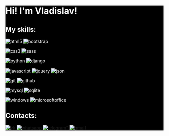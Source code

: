 <div style="background-color: #000000; color: #ffffff;" align="left">
    <h1>Hi! I'm Vladislav!</h1>
    <div id="skills">
      <h2>My skills:</h2>
      <p><img src="https://img.shields.io/badge/HTML5-e34f26?logo=html5&logoColor=ffffff&style=for-the-badge" alt="html5">
      <img src="https://img.shields.io/badge/bootstrap-563d7c?logo=bootstrap&logoColor=ffffff&style=for-the-badge" alt="bootstrap"></p>
      <p><img src="https://img.shields.io/badge/css3-1572b6?logo=css3&logoColor=ffffff&style=for-the-badge" alt="css3">
      <img src="https://img.shields.io/badge/sass-cc6699?logo=sass&logoColor=ffffff&style=for-the-badge" alt="sass"></p>
      <p><img src="https://img.shields.io/badge/python-ffffff?logo=python&logoColor=326c9d&style=for-the-badge" alt="python">
      <img src="https://img.shields.io/badge/django-053621?logo=django&logoColor=326c9d&style=for-the-badge" alt="django"></p>
      <p><img src="https://img.shields.io/badge/javascript-323330?logo=javascript&logoColor=f7df1e&style=for-the-badge" alt="javascript">
      <img src="https://img.shields.io/badge/jquery-0769ad?logo=jquery&logoColor=ffffff&style=for-the-badge" alt="jquery">
      <img src="https://img.shields.io/badge/json-5e5c5c?logo=json&logoColor=ffffff&style=for-the-badge" alt="json"></p>
      <p><img src="https://img.shields.io/badge/git-f05033?logo=git&logoColor=ffffff&style=for-the-badge" alt="git">
      <img src="https://img.shields.io/badge/github-323330?logo=github&logoColor=ffffff&style=for-the-badge" alt="github"></p>
      <p><img src="https://img.shields.io/badge/mysql-0000ff?logo=mysql&logoColor=ffffff&style=for-the-badge" alt="mysql">
      <img src="https://img.shields.io/badge/sqlite-07405e?logo=sqlite&logoColor=ffffff&style=for-the-badge" alt="sqlite"></p>
      <p><img src="https://img.shields.io/badge/windows-0078d6?logo=windows&logoColor=ffffff&style=for-the-badge" alt="windows">
      <img src="https://img.shields.io/badge/microsoft%20office-d83b01?logo=microsoftoffice&logoColor=ffffff&style=for-the-badge" alt="microsoftoffice"></p>
    </div>
    <div id="contacts">
      <h2>Contacts:</h2>
      <a href="https://vk.com/at_vlad"><img src="https://img.shields.io/badge/ВКОНТАКТЕ-0077ff?logo=vk&style=for-the-badge" alt="vk"></a>
      <a href="https://wa.me/79501111308"><img src="https://img.shields.io/badge/WHATSAPP-25d366?logo=whatsapp&logoColor=ffffff&style=for-the-badge" alt="whatsapp"></a>
      <a href="https://t.me/a_t_vlad"><img src="https://img.shields.io/badge/Telegram-32ace1?logo=telegram&logoColor=ffffff&style=for-the-badge" alt=telegram"></a>
      <a href="mailto:da.vlad.at@gmail.com"><img src="https://img.shields.io/badge/gmail-d14836?logo=gmail&logoColor=ffffff&style=for-the-badge" alt="gmail"></a>
    </div>
  </div>  


